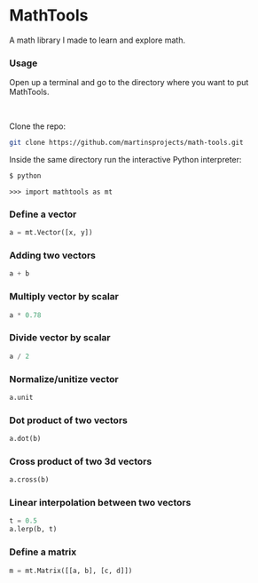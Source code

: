 # MathTools
A math library I made to learn and explore math.

### Usage

Open up a terminal and go to the directory where you want to put MathTools.

<br>

Clone the repo:

```bash
git clone https://github.com/martinsprojects/math-tools.git
```
Inside the same directory run the interactive Python interpreter:

```bash
$ python
```

```text
>>> import mathtools as mt
```

### Define a vector
```python
a = mt.Vector([x, y])
```
### Adding two vectors
```python
a + b
```
### Multiply vector by scalar
```python
a * 0.78
```
### Divide vector by scalar
```python
a / 2
```
### Normalize/unitize vector
```python
a.unit
```
### Dot product of two vectors
```python
a.dot(b)
```
### Cross product of two 3d vectors
```python
a.cross(b)
```

### Linear interpolation between two vectors
```python
t = 0.5
a.lerp(b, t)
```

### Define a matrix
```python
m = mt.Matrix([[a, b], [c, d]])
```